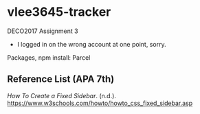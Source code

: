 # vlee3645-tracker
DECO2017 Assignment 3
* I logged in on the wrong account at one point, sorry.

Packages, npm install: Parcel

## Reference List (APA 7th)

_How To Create a Fixed Sidebar_. (n.d.). https://www.w3schools.com/howto/howto_css_fixed_sidebar.asp
